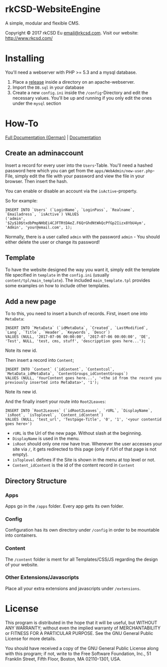 # rkCSD-WebsiteEngine
A simple, modular and flexible CMS.

Copyright © 2017 rkCSD Eu email@rkcsd.com. Visit our website: http://www.rkcsd.com/

# Installing

You'll need a webserver with PHP >= 5.3 and a mysql database.

1. Place a [release](https://github.com/rkCSD/rkCSD-WebsiteEngine/releases) inside a directory on an apache-webserver.
2. Import the `DB.sql` in your database
3. Create a new `config.ini` inside the `/config`-Directory and edit the necessary values. You'll be up and running if you only edit the ones under the `mysql` section

# How-To
[Full Documentation (German)](http://wiki.reneknipschild.net/dev:web:rkcsdengine) | 
[Documentation](http://wiki.reneknipschild.net/en:dev:web:rkcsdengine)

## Create an adminaccount

Insert a record for every user into the `Users`-Table. You'll need a hashed password here which you can get from the `apps/WebAdmin/new-user.php`-File, simply edit the file with your
 password and view the file in your browser. Then insert the hash.
 
You can enable or disable an account via the `isActive`-property.

So for example:

```mysql
INSERT INTO `Users` (`LoginName`, `LoginPass`, `Realname`, `Emailadress`, `isActive`) VALUES
('admin', '$2y$10$txdbPmpNHbEi4CJFTRtDAeZ.F6QrGhdNtWkQcPfGp2Iizx8YbU4ym', 'Admin', 'your@email.com', 1);
```

Normally, there is a user called `admin` with the password `admin` - You should either delete the user or change its password!

## Template

To have the website designed the way you want it, simply edit the template file specified in `template` in the `config.ini` (usually `content/tpl/main_template`). 
The included `main_template.tpl` provides some examples on how to include other templates.

## Add a new page

To to this, you need to insert a bunch of records.
First, insert one into `MetaData`:

```mysql
INSERT INTO `MetaData` (`idMetaData`, `Created`, `LastModified`, `Lang`, `Title`, `Header`, `Keywords`, `Descr`) 
VALUES (NULL, '2017-07-06 00:00:00', '2017-07-06 00:00:00', 'DE', 'Test', NULL, 'test, cms, stuff', 'descripption goes here...');
```
Note its new id.

Then insert a record into `Content`;

```mysql
INSERT INTO `Content` (`idContent`, `Contentcol`, `MetaData_idMetaData`, `ContentGroups_idContentGroups`) 
VALUES (NULL, 'YourContent goes here...', '<the id from the record you previously inserted into MetaData>', '1');
```
Note its new id.

And the finally insert your route into `Root2Leaves`:

```mysql
INSERT INTO `Root2Leaves` (`idRoot2Leaves`, `rURL`, `DisplayName`, `isRoot`, `isToplevel`, `Content_idContent`) 
VALUES (NULL, 'test_url', 'Testpage-Title', '0', '1', '<your contentid goes here>')
```

* `rURL` is the Url of the new page. Without slash at the beginning.
* `DisplayName` is used in the menu.
* `isRoot` should only one row have true. Whenever the user accesses your site via `/`, it gets redirected to this page (only if rUrl of that page is not empty).
* `isToplevel` defines if the Site is shown in the menu at top level or not.
* `Content_idContent` is the id of the content record in `Content`

## Directory Structure

### Apps

Apps go in the `/apps` folder. Every app gets its own folder.

### Config

Configuration has its own directory under `/config` in order to be mountable into containers.

### Content

The `/content` folder is ment for all Templates/CSS/JS regarding the design of your website.

### Other Extensions/Javascripts

Place all your extra extensions and javascripts under `/extensions`.

# License

This program is distributed in the hope that it will be useful, but WITHOUT ANY WARRANTY; without even the implied warranty of MERCHANTABILITY or FITNESS FOR A PARTICULAR PURPOSE. See the GNU General Public License for more details.

You should have received a copy of the GNU General Public License along with this program; if not, write to the Free Software Foundation, Inc., 51 Franklin Street, Fifth Floor, Boston, MA 02110-1301, USA.
